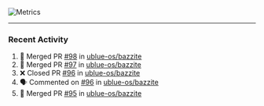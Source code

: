 ![Metrics](https://metrics.lecoq.io/KyleGospo?template=classic&base=header%2C%20activity%2C%20community%2C%20repositories%2C%20metadata&base.indepth=false&base.hireable=false&base.skip=false&config.timezone=America%2FLos_Angeles)

---
### Recent Activity
<!--START_SECTION:activity-->
1. 🎉 Merged PR [#98](https://github.com/ublue-os/bazzite/pull/98) in [ublue-os/bazzite](https://github.com/ublue-os/bazzite)
2. 🎉 Merged PR [#97](https://github.com/ublue-os/bazzite/pull/97) in [ublue-os/bazzite](https://github.com/ublue-os/bazzite)
3. ❌ Closed PR [#96](https://github.com/ublue-os/bazzite/pull/96) in [ublue-os/bazzite](https://github.com/ublue-os/bazzite)
4. 🗣 Commented on [#96](https://github.com/ublue-os/bazzite/pull/96#issuecomment-1664713353) in [ublue-os/bazzite](https://github.com/ublue-os/bazzite)
5. 🎉 Merged PR [#95](https://github.com/ublue-os/bazzite/pull/95) in [ublue-os/bazzite](https://github.com/ublue-os/bazzite)
<!--END_SECTION:activity-->
